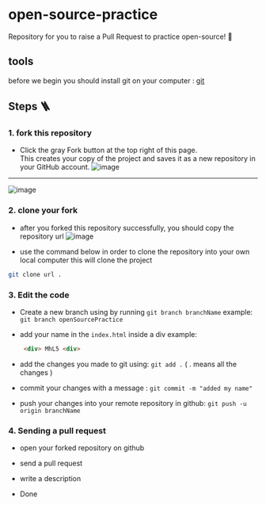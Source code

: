 # open-source-practice

Repository for you to raise a Pull Request to practice open-source! 🎉

## tools

before we begin you should install git on your computer : [git](https://www.git-scm.com/)

## Steps 🪜

### 1. fork this repository

- Click the gray Fork button at the top right of this page. <br/> This creates your copy of the project and saves it as a new repository in your GitHub account.
 ![image](https://github.com/MhL5/open-source-practice/assets/135700087/c3129f9d-16a6-4724-85e8-c3c5050e88f4)

<hr>

 ![image](https://github.com/MhL5/open-source-practice/assets/135700087/3b5096ee-7d2f-4505-a754-bc0fa48ecc57)



### 2. clone your fork

- after you forked this repository successfully, you should copy the repository url
 ![image](https://github.com/MhL5/open-source-practice/assets/135700087/b3c85df5-ec3f-4b49-b470-7d82cd89d560)


- use the command below in order to clone the repository into your own local computer
  this will clone the project

```bash
git clone url .
```

### 3. Edit the code

- Create a new branch using by running `git branch branchName`
  example: `git branch openSourcePractice`

- add your name in the `index.html` inside a div 
  example: 
  ```html
   <div> MhL5 <div>
  ```

- add the changes you made to git using: `git add .` 
  ( . means all the changes )
  
- commit your changes with a message : `git commit -m "added my name"`

- push your changes into your remote repository in github: `git push -u origin branchName`

### 4. Sending a pull request

- open your forked repository on github
- send a pull request
- write a description

- Done
